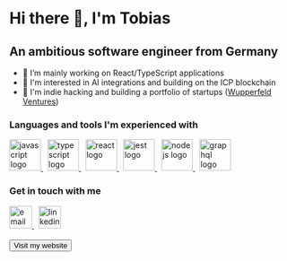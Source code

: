 # Hi there 👋, I'm Tobias

## An ambitious software engineer from Germany

- 🔭 I’m mainly working on React/TypeScript applications
- 🌱 I'm interested in AI integrations and building on the ICP blockchain
- 🚀 I'm indie hacking and building a portfolio of startups (<a href="https://wupperfeld.org/">Wupperfeld Ventures</a>)

### Languages and tools I'm experienced with 
<div>
  <a href="https://developer.mozilla.org/en-US/docs/Web/javascript">
    <img src="https://pluspng.com/img-png/javascript-vector-png-javascript-vector-logo-600.png" alt="javascript logo" height="56"/>
  </a>
  &nbsp;
  <a href="https://www.typescriptlang.org/docs/home.html">
    <img src="https://cdn.icon-icons.com/icons2/2415/PNG/512/typescript_original_logo_icon_146317.png" alt="typescript logo" height="56"/>
  </a>
  &nbsp;
  <a href="https://reactjs.org/docs/getting-started.html">
    <img src="https://logos-download.com/wp-content/uploads/2016/09/React_logo_logotype_emblem.png" alt="react logo" height="56"/>
  </a>
  &nbsp;
  <a href="https://jestjs.io/docs/getting-started">
    <img src="https://dz2cdn1.dzone.com/storage/temp/13130265-jest-logo-png-transparent.png" alt="jest logo" height="56"/>
  </a>
  &nbsp;
  <a href="https://nodejs.org/en/docs/">
    <img src="https://www.mindrops.com/images/nodejs-image.png" alt="nodejs logo" height="56"/>
  </a>
  &nbsp;
  <a href="https://graphql.org/">
    <img src="https://cdn.freebiesupply.com/logos/large/2x/graphql-logo-png-transparent.png" alt="graphql logo" height="56"/>
  </a>
</div>
  
### Get in touch with me
<div>
  <a href="mailto:mail@tobiaswupperfeld.com">
    <img src="https://cdn4.iconfinder.com/data/icons/social-messaging-ui-color-squares-01/3/70-1024.png" alt="email logo" height="40"/>
  </a>
  &nbsp;
  <a href="https://www.linkedin.com/in/tobias-wupperfeld/">
    <img src="https://pngimg.com/uploads/linkedIn/linkedIn_PNG39.png" alt="linkedin logo" height="40"/>
  </a>
</div>
<br>
<div>
  <a href="https://tobiaswupperfeld.com/">
    <button>Visit my website</button>
  </a>
</div>
